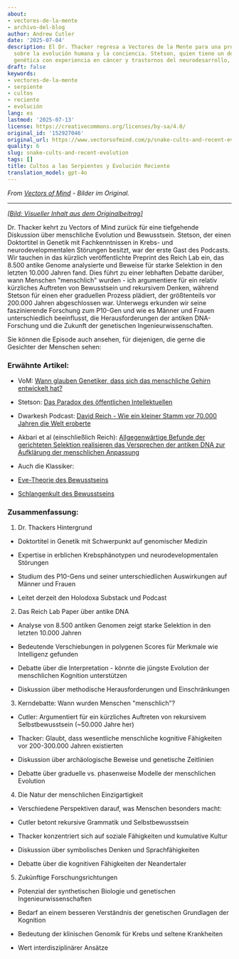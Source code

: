 ```yaml
---
about:
- vectores-de-la-mente
- archivo-del-blog
author: Andrew Cutler
date: '2025-07-04'
description: El Dr. Thacker regresa a Vectores de la Mente para una profunda discusión
  sobre la evolución humana y la conciencia. Stetson, quien tiene un doctorado en
  genética con experiencia en cáncer y trastornos del neurodesarrollo, ...
draft: false
keywords:
- vectores-de-la-mente
- serpiente
- cultos
- reciente
- evolución
lang: es
lastmod: '2025-07-13'
license: https://creativecommons.org/licenses/by-sa/4.0/
original_id: '152927046'
original_url: https://www.vectorsofmind.com/p/snake-cults-and-recent-evolution
quality: 6
slug: snake-cults-and-recent-evolution
tags: []
title: Cultos a las Serpientes y Evolución Reciente
translation_model: gpt-4o
---
```


*From [Vectors of Mind](https://www.vectorsofmind.com/p/snake-cults-and-recent-evolution) - Bilder im Original.*

---

[*[Bild: Visueller Inhalt aus dem Originalbeitrag]*](https://substackcdn.com/image/fetch/$s_!7jEs!,f_auto,q_auto:good,fl_progressive:steep/https%3A%2F%2Fsubstack-post-media.s3.amazonaws.com%2Fpublic%2Fimages%2F136d334f-e227-49f5-b3cb-e4b558622f83_1792x1024.heic)

Dr. Thacker kehrt zu Vectors of Mind zurück für eine tiefgehende Diskussion über menschliche Evolution und Bewusstsein. Stetson, der einen Doktortitel in Genetik mit Fachkenntnissen in Krebs- und neurodevelopmentalen Störungen besitzt, war der erste Gast des Podcasts. Wir tauchen in das kürzlich veröffentlichte Preprint des Reich Lab ein, das 8.500 antike Genome analysierte und Beweise für starke Selektion in den letzten 10.000 Jahren fand. Dies führt zu einer lebhaften Debatte darüber, wann Menschen "menschlich" wurden - ich argumentiere für ein relativ kürzliches Auftreten von Bewusstsein und rekursivem Denken, während Stetson für einen eher graduellen Prozess plädiert, der größtenteils vor 200.000 Jahren abgeschlossen war. Unterwegs erkunden wir seine faszinierende Forschung zum P10-Gen und wie es Männer und Frauen unterschiedlich beeinflusst, die Herausforderungen der antiken DNA-Forschung und die Zukunft der genetischen Ingenieurwissenschaften.

Sie können die Episode auch ansehen, für diejenigen, die gerne die Gesichter der Menschen sehen:

### Erwähnte Artikel:


 * VoM: [Wann glauben Genetiker, dass sich das menschliche Gehirn entwickelt hat?](https://www.vectorsofmind.com/p/when-do-geneticists-believe-the-human)

 * Stetson: [Das Paradox des öffentlichen Intellektuellen](https://stetson.substack.com/p/the-public-intellectual-paradox)

 * Dwarkesh Podcast: [David Reich - Wie ein kleiner Stamm vor 70.000 Jahren die Welt eroberte](https://www.dwarkeshpatel.com/p/david-reich)

 * Akbari et al (einschließlich Reich): [Allgegenwärtige Befunde der gerichteten Selektion realisieren das Versprechen der antiken DNA zur Aufklärung der menschlichen Anpassung](https://www.biorxiv.org/content/10.1101/2024.09.14.613021v1.supplementary-material)

 * Auch die Klassiker:

 * [Eve-Theorie des Bewusstseins](https://www.google.com/search?client=safari&rls=en&q=eve+theory+of+consciousness+v3&ie=UTF-8)

 * [Schlangenkult des Bewusstseins](https://www.vectorsofmind.com/p/the-snake-cult-of-consciousness)




### Zusammenfassung:


 1. Dr. Thackers Hintergrund



 * Doktortitel in Genetik mit Schwerpunkt auf genomischer Medizin

 * Expertise in erblichen Krebsphänotypen und neurodevelopmentalen Störungen

 * Studium des P10-Gens und seiner unterschiedlichen Auswirkungen auf Männer und Frauen

 * Leitet derzeit den Holodoxa Substack und Podcast



 2. Das Reich Lab Paper über antike DNA



 * Analyse von 8.500 antiken Genomen zeigt starke Selektion in den letzten 10.000 Jahren

 * Bedeutende Verschiebungen in polygenen Scores für Merkmale wie Intelligenz gefunden

 * Debatte über die Interpretation - könnte die jüngste Evolution der menschlichen Kognition unterstützen

 * Diskussion über methodische Herausforderungen und Einschränkungen



 3. Kerndebatte: Wann wurden Menschen "menschlich"?



 * Cutler: Argumentiert für ein kürzliches Auftreten von rekursivem Selbstbewusstsein (~50.000 Jahre her)

 * Thacker: Glaubt, dass wesentliche menschliche kognitive Fähigkeiten vor 200-300.000 Jahren existierten

 * Diskussion über archäologische Beweise und genetische Zeitlinien

 * Debatte über graduelle vs. phasenweise Modelle der menschlichen Evolution



 4. Die Natur der menschlichen Einzigartigkeit



 * Verschiedene Perspektiven darauf, was Menschen besonders macht:

 * Cutler betont rekursive Grammatik und Selbstbewusstsein

 * Thacker konzentriert sich auf soziale Fähigkeiten und kumulative Kultur

 * Diskussion über symbolisches Denken und Sprachfähigkeiten

 * Debatte über die kognitiven Fähigkeiten der Neandertaler



 5. Zukünftige Forschungsrichtungen



 * Potenzial der synthetischen Biologie und genetischen Ingenieurwissenschaften

 * Bedarf an einem besseren Verständnis der genetischen Grundlagen der Kognition

 * Bedeutung der klinischen Genomik für Krebs und seltene Krankheiten

 * Wert interdisziplinärer Ansätze